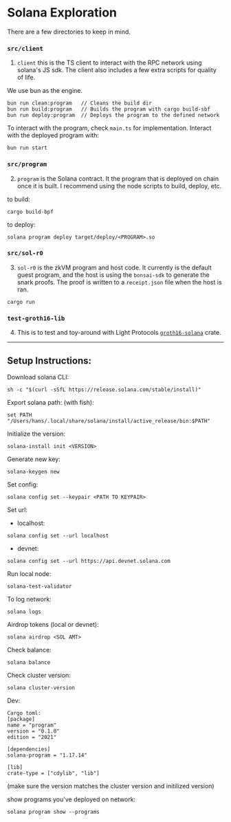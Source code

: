 # Solana Exploration 

There are a few directories to keep in mind.

### `src/client`

1. `client` this is the TS client to interact with the RPC network using solana's JS sdk. The client also includes a few extra scripts for quality of life.

We use bun as the engine.

```
bun run clean:program   // Cleans the build dir
bun run build:program   // Builds the program with cargo build-sbf
bun run deploy:program  // Deploys the program to the defined network
```

To interact with the program, check `main.ts` for implementation. Interact with the deployed program with:

```
bun run start
```


### `src/program`

2. `program` is the Solana contract. It the program that is deployed on chain once it is built. I recommend using the node scripts to build, deploy, etc.

to build:

```
cargo build-bpf
```

to deploy:

```
solana program deploy target/deploy/<PROGRAM>.so
```

### `src/sol-r0`

3. `sol-r0` is the zkVM program and host code. It currently is the default guest program, and the host is using the `bonsai-sdk` to generate the snark proofs. The proof is written to a `receipt.json` file when the host is ran.

```
cargo run
```

### `test-groth16-lib`

4. This is to test and toy-around with Light Protocols [`groth16-solana`](https://github.com/Lightprotocol/groth16-solana/tree/master) crate.

---

## Setup Instructions:

Download solana CLI:
```
sh -c "$(curl -sSfL https://release.solana.com/stable/install)"
```

Export solana path:
(with fish):

```
set PATH "/Users/hans/.local/share/solana/install/active_release/bin:$PATH"
```

Initialize the version:

```
solana-install init <VERSION>
```

Generate new key:

```
solana-keygen new
```

Set config:

```
solana config set --keypair <PATH TO KEYPAIR>
```

Set url:
- localhost:
```
solana config set --url localhost
```
- devnet:
```
solana config set --url https://api.devnet.solana.com
```

Run local node:

```
solana-test-validator
```

To log network:

```
solana logs
```

Airdrop tokens (local or devnet):

```
solana airdrop <SOL AMT>
```

Check balance:

```
solana balance
```

Check cluster version:

```
solana cluster-version
```

Dev:

```
Cargo toml:
[package]
name = "program"
version = "0.1.0"
edition = "2021"

[dependencies]
solana-program = "1.17.14"

[lib]
crate-type = ["cdylib", "lib"]
```

(make sure the version matches the cluster version and initilized version)



show programs you've deployed on network:

```
solana program show --programs
```
